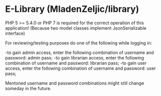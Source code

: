 # E-Library (MladenZeljic/library)

PHP 5 >= 5.4.0 or PHP 7 is required for the correct operation of this application! 
(Because two model classes implement JsonSerializable interface)

For reviewing/testing purposes do one of the following while logging in:
  
  -to gain admin access, enter the following combination of username and password: admin pass;
  -to gain librarian access, enter the following combination of username and password: librarian pass;
  -to gain user access, enter the following combination of username and password: user pass;

Mentoned username and password combinations might still change someday in the future.
